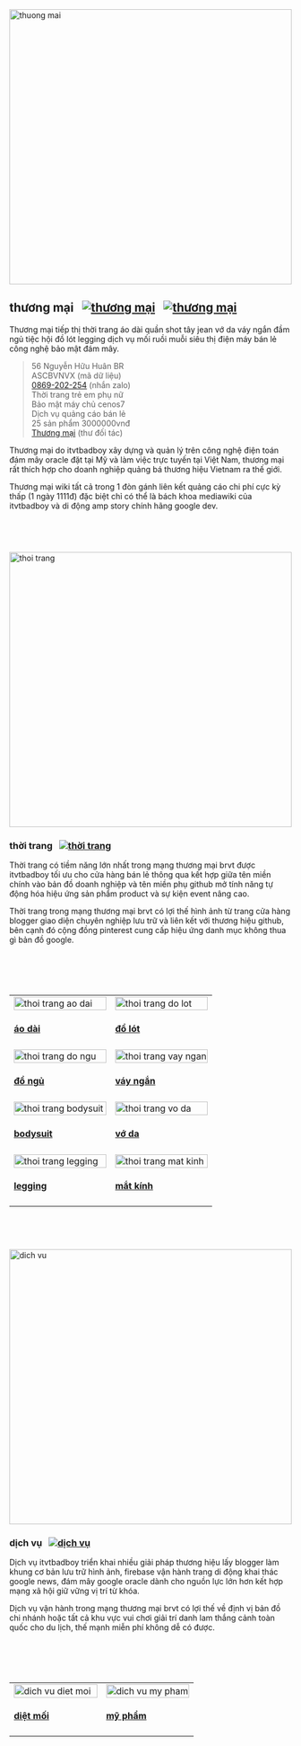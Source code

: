 <img alt="thuong mai" src="https://wiki.thuongmai.blog/images/f/f7/512-vietnam.jpg" width="100%" height="490px"/>

## thương mại&nbsp;&nbsp;&nbsp;[![thương mại](https://www.thuongmai.blog/image/pinterest.png "Thương mại Pinterest")](https://www.pinterest.com/itvtbadboy/)&nbsp;&nbsp;&nbsp;[![thương mại](https://www.thuongmai.blog/image/youtube.png "Thương mại Youtube")](https://www.youtube.com/@thuongmaibrvt)
<p>Thương mại tiếp thị thời trang áo dài quần shot tây jean vớ da váy ngắn đầm ngủ tiệc hội đồ lót legging dịch vụ mối ruồi muỗi siêu thị điện máy bán lẻ công nghệ bảo mật đám mây.</p>

> 56 Nguyễn Hữu Huân BR<br/>
> ASCBVNVX (mã dữ liệu)<br/>
> <a href="https://zalo.me/869202254" title="thương mại" target="_blank">0869-202-254</a> (nhắn zalo)<br/>
> Thời trang trẻ em phụ nữ<br/>
> Bảo mật máy chủ cenos7<br/>
> Dịch vụ quảng cáo bán lẻ<br/>
> 25 sản phẩm 3000000vnđ<br/>
> <a href="mailto:thuongmaibrvt@gmail.com" title="thương mại" target="_blank">Thương mại</a> (thư đối tác)

<p>Thương mại do itvtbadboy xây dựng và quản lý trên công nghệ điện toán đám mây oracle đặt tại Mỹ và làm việc trực tuyến tại Việt Nam, thương mại rất thích hợp cho doanh nghiệp quảng bá thương hiệu Vietnam ra thế giới.</p>
<p>Thương mại wiki tất cả trong 1 đòn gánh liên kết quảng cáo chi phí cực kỳ thấp (1 ngày 1111đ) đặc biệt chỉ có thể là bách khoa mediawiki của itvtbadboy và di động amp story chính hãng google dev.</p>

<div style="padding-top: 30px; padding-bottom: 30px;"></div>

<img alt="thoi trang" src="https://wiki.thuongmai.blog/images/b/b9/Thoi-trang.jpg" width="100%" height="490px"/>

### thời trang&nbsp;&nbsp;&nbsp;[![thời trang](https://www.thuongmai.blog/image/awesome.svg "Thời trang Pinterest")](https://www.google.com/search?q=site%3Ahttps%3A%2F%2Fwww.thuongmai.blog%2F+thoitrang)
<p>Thời trang có tiềm năng lớn nhất trong mạng thương mại brvt được itvtbadboy tối ưu cho cửa hàng bán lẻ thông qua kết hợp giữa tên miền chính vào bản đồ doanh nghiệp và tên miền phụ github mở tính năng tự động hóa hiệu ứng sản phẩm product và sự kiện event nâng cao.</p>
<p>Thời trang trong mạng thương mại brvt có lợi thế hình ảnh từ trang cửa hàng blogger giao diện chuyên nghiệp lưu trữ và liên kết với thương hiệu github, bên cạnh đó cộng đồng pinterest cung cấp hiệu ứng danh mục không thua gì bản đồ google.</p>

<div style="padding-top: 30px; padding-bottom: 30px;"></div>

<table style="width: 100%;">
	<tr>
		<td style="width: 50%;">
			<img class="image" src="https://wiki.thuongmai.blog/images/6/66/Ao-dai-satin-trang.jpg" width="100%;" alt="thoi trang ao dai"/>
			<h4><a href="https="https://wiki.thuongmai.blog/index.php/MediaWiki:Ao_dai" title="thời trang áo dài" target="_blank">áo dài</a></h4>
		</td>
		<td style="width: 50%;">
			<img class="image" src="https://wiki.thuongmai.blog/images/b/ba/Do-lot-satin-xanh.jpg" width="100%;" alt="thoi trang do lot"/>
			<h4><a href="https="https://wiki.thuongmai.blog/index.php/MediaWiki:Do_lot" title="thời trang đồ lót" target="_blank">đồ lót</a></h4>
		</td>
	</tr>
	<tr>
		<td style="width: 50%;">
			<img class="image" src="https://wiki.thuongmai.blog/images/8/8a/Do-ngu-satin-trang.jpg" width="100%;" alt="thoi trang do ngu"/>
			<h4><a href="https="https://wiki.thuongmai.blog/index.php/MediaWiki:Do_ngu" title="thời trang đồ ngủ" target="_blank">đồ ngủ</a></h4>
		</td>
		<td style="width: 50%;">
			<img class="image" src="https://wiki.thuongmai.blog/images/9/92/Vay-ngan-satin-vang.jpg" width="100%;" alt="thoi trang vay ngan"/>
			<h4><a href="https="https://wiki.thuongmai.blog/index.php/MediaWiki:Vay_ngan" title="thời trang váy ngắn" target="_blank">váy ngắn</a></h4>
		</td>
	</tr>
	<tr>
		<td style="width: 50%;">
			<img class="image" src="https://wiki.thuongmai.blog/images/6/6e/Bodysuit-satin-xam.jpg" width="100%;" alt="thoi trang bodysuit"/>
			<h4><a href="https="https://wiki.thuongmai.blog/index.php/MediaWiki:Bodysuit" title="thời trang bodysuit" target="_blank">bodysuit</a></h4>
		</td>
		<td style="width: 50%;">
			<img class="image" src="https://wiki.thuongmai.blog/images/d/d1/Vo-da-luoi-trang.jpg" width="100%;" alt="thoi trang vo da"/>
			<h4><a href="https="https://wiki.thuongmai.blog/index.php/MediaWiki:Vo_da" title="thời trang vớ da" target="_blank">vớ da</a></h4>
		</td>
	</tr>
	<tr>
		<td style="width: 50%;">
			<img class="image" src="https://wiki.thuongmai.blog/images/1/1b/Legging-satin-xam.jpg" width="100%;" alt="thoi trang legging"/>
			<h4><a href="https="https://wiki.thuongmai.blog/index.php/MediaWiki:Legging" title="thời trang legging" target="_blank">legging</a></h4>
		</td>
		<td style="width: 50%;">
			<img class="image" src="https://wiki.thuongmai.blog/images/d/d8/Mat-kinh.jpg" width="100%;" alt="thoi trang mat kinh"/>
			<h4><a href="https="https://wiki.thuongmai.blog/index.php/MediaWiki:Mat_kinh" title="thời trang mắt kính" target="_blank">mắt kính</a></h4>
		</td>
	</tr>
</table>

<div style="padding-top: 30px; padding-bottom: 30px;"></div>

<img alt="dich vu" src="https://wiki.thuongmai.blog/images/a/ab/Bootstrap-v4.jpg" width="100%" height="490px"/>

### dịch vụ&nbsp;&nbsp;&nbsp;[![dịch vụ](https://www.thuongmai.blog/image/awesome.svg "Dịch vụ Pinterest")](https://www.google.com/search?q=site%3Ahttps%3A%2F%2Fwww.thuongmai.blog%2F+dichvu)
<p>Dịch vụ itvtbadboy triển khai nhiều giải pháp thương hiệu lấy blogger làm khung cơ bản lưu trữ hình ảnh, firebase vận hành trang di động khai thác google news, đám mây google oracle dành cho nguồn lực lớn hơn kết hợp mạng xã hội giữ vững vị trí từ khóa.</p>
<p>Dịch vụ vận hành trong mạng thương mại brvt có lợi thế về định vị bản đồ chi nhánh hoặc tất cả khu vực vui chơi giải trí danh lam thắng cảnh toàn quốc cho du lịch, thế mạnh miễn phí không dễ có được.</p>

<div style="padding-top: 30px; padding-bottom: 30px;"></div>

<table style="width: 100%;">
	<tr>
		<td style="width: 50%;">
			<img class="image" src="https://wiki.thuongmai.blog/images/e/ea/Logo-dietmoire.jpg" width="100%;" alt="dich vu diet moi"/>
			<h4><a href="https://wiki.thuongmai.blog/index.php/Category:Diet_moi_re" title="dịch vụ diệt mối" target="_blank">diệt mối</a></h4>
		</td>
		<td style="width: 50%;">
			<img class="image" src="https://wiki.thuongmai.blog/images/8/85/Dau-goi-buoi-su-dung.jpg" width="100%;" alt="dich vu my pham"/>
			<h4><a href="https://wiki.thuongmai.blog/index.php/MediaWiki:My_pham" title="dịch vụ mỹ phẩm" target="_blank">mỹ phẩm</a></h4>
		</td>
	</tr>
</table>
